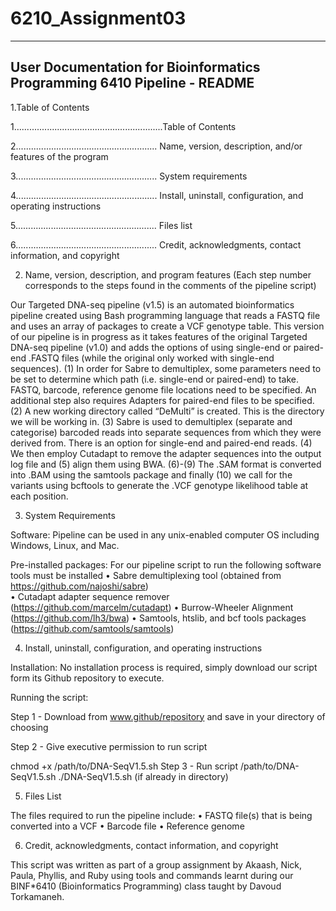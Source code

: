 # 6210_Assignment03
-------------------------------------------------------------------------------------------------------------------------------
User Documentation for Bioinformatics Programming 6410 Pipeline - README 
--------------------------------------------------------------------------------------------------------------------------------

1.Table of Contents 

1…........................................................Table of Contents 

2........................................................ Name, version, description, and/or features of the program

3........................................................ System requirements

4........................................................ Install, uninstall, configuration, and operating instructions

5........................................................ Files list

6........................................................ Credit, acknowledgments, contact information, and copyright

2. Name, version, description, and program features 
(Each step number corresponds to the steps found in the comments of the pipeline script)

Our Targeted DNA-seq pipeline (v1.5) is an automated bioinformatics pipeline created using Bash programming language that reads a FASTQ file and uses an array of packages to create a VCF genotype table. This version of our pipeline is in progress as it takes features of the original Targeted DNA-seq pipeline (v1.0) and adds the options of using single-end or paired-end .FASTQ files (while the original only worked with single-end sequences). (1) In order for Sabre to demultiplex, some parameters need to be set to determine which path (i.e. single-end or paired-end) to take. FASTQ, barcode, reference genome file locations need to be specified. An additional step also requires Adapters for paired-end files to be specified. (2) A new working directory called “DeMulti” is created. This is the directory we will be working in. (3) Sabre is used to demultiplex (separate and categorise) barcoded reads into separate sequences from which they were derived from. There is an option for single-end and paired-end reads. (4) We then employ Cutadapt to remove the adapter sequences into the output log file and (5) align them using BWA. (6)-(9) The .SAM format is converted into .BAM using the samtools package and finally (10) we call for the variants using bcftools to generate the .VCF genotype likelihood table at each position.

3. System Requirements 

Software: 
Pipeline can be used in any unix-enabled computer OS including Windows, Linux, and Mac.

Pre-installed packages: 
For our pipeline script to run the following software tools must be installed
•	Sabre demultiplexing tool (obtained from https://github.com/najoshi/sabre)  
•	Cutadapt adapter sequence remover (https://github.com/marcelm/cutadapt)
•	Burrow-Wheeler Alignment (https://github.com/lh3/bwa)
•	Samtools, htslib, and bcf tools packages (https://github.com/samtools/samtools)




4. Install, uninstall, configuration, and operating instructions

Installation: 
No installation process is required, simply download our script form its Github repository to execute.

Running the script:  

Step 1 - Download from www.github/repository and save in your directory of choosing 

Step 2 - Give executive permission to run script

chmod +x /path/to/DNA-SeqV1.5.sh
Step 3 - Run script
/path/to/DNA-SeqV1.5.sh
./DNA-SeqV1.5.sh (if already in directory)

5. Files List

The files required to run the pipeline include:
•	FASTQ file(s) that is being converted into a VCF
•	Barcode file 
•	Reference genome

6. Credit, acknowledgments, contact information, and copyright

This script was written as part of a group assignment by Akaash, Nick, Paula, Phyllis, and Ruby using tools and commands learnt during our BINF*6410 (Bioinformatics Programming) class taught by Davoud Torkamaneh.
